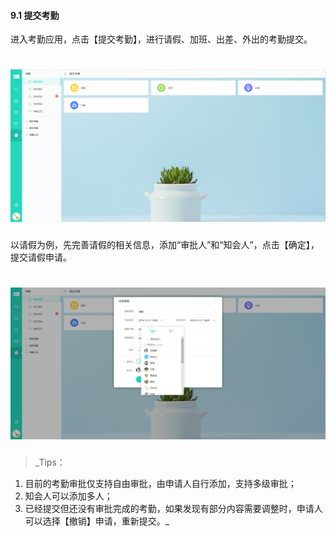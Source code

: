 #### 9.1 提交考勤

进入考勤应用，点击【提交考勤】，进行请假、加班、出差、外出的考勤提交。

# ![](/assets/9.1提交考勤.png)

以请假为例，先完善请假的相关信息，添加“审批人”和“知会人”，点击【确定】，提交请假申请。

# ![](/assets/9.1提交考勤2.png)

> _Tips：
1) 目前的考勤审批仅支持自由审批，由申请人自行添加，支持多级审批；
2) 知会人可以添加多人； 
3) 已经提交但还没有审批完成的考勤，如果发现有部分内容需要调整时，申请人可以选择【撤销】申请，重新提交。_




